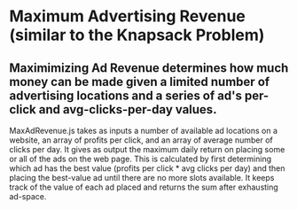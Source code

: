 # Maximum Advertising Revenue (similar to the Knapsack Problem)

## Maximimizing Ad Revenue determines how much money can be made given a limited number of advertising locations and a series of ad's per-click and avg-clicks-per-day values.  

MaxAdRevenue.js takes as inputs a number of available ad locations on a website, an array of profits per click, and an array of average number of clicks per day. It gives as output the maximum daily return on placing some or all of the ads on the web page. This is calculated by first determining which ad has the best value (profits per click * avg clicks per day) and then placing the best-value ad until there are no more slots available. It keeps track of the value of each ad placed and returns the sum after exhausting ad-space. 